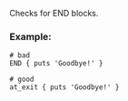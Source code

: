 Checks for END blocks.

### Example:
    # bad
    END { puts 'Goodbye!' }

    # good
    at_exit { puts 'Goodbye!' }
